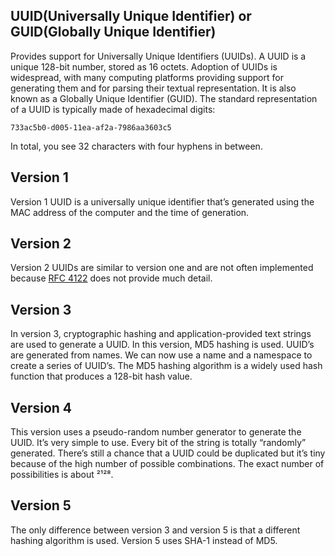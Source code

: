 ## UUID(Universally Unique Identifier) or GUID(Globally Unique Identifier)
Provides support for Universally Unique Identifiers (UUIDs). A UUID is a unique 128-bit number, stored as 16 octets. Adoption of UUIDs is widespread, with many computing platforms providing support for generating them and for parsing their textual representation. It is also known as a Globally Unique Identifier (GUID). The standard representation of a UUID is typically made of hexadecimal digits:

```
733ac5b0-d005-11ea-af2a-7986aa3603c5
```
In total, you see 32 characters with four hyphens in between. 


## Version 1
Version 1 UUID is a universally unique identifier that’s generated using the MAC address of the computer and the time of generation.

## Version 2
Version 2 UUIDs are similar to version one and are not often implemented because <a href="https://tools.ietf.org/html/rfc4122" target="_blank">RFC 4122</a> does not provide much detail.

## Version 3
In version 3, cryptographic hashing and application-provided text strings are used to generate a UUID. In this version, MD5 hashing is used. UUID’s are generated from names. We can now use a name and a namespace to create a series of UUID’s. The MD5 hashing algorithm is a widely used hash function that produces a 128-bit hash value.

## Version 4
This version uses a pseudo-random number generator to generate the UUID. It’s very simple to use. Every bit of the string is totally “randomly” generated. There’s still a chance that a UUID could be duplicated but it’s tiny because of the high number of possible combinations. The exact number of possibilities is about ²¹²⁸.

## Version 5
The only difference between version 3 and version 5 is that a different hashing algorithm is used. Version 5 uses SHA-1 instead of MD5. 
